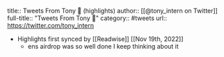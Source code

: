 title:: Tweets From Tony 🦥 (highlights)
author:: [[@tony_intern on Twitter]]
full-title:: "Tweets From Tony 🦥"
category:: #tweets
url:: https://twitter.com/tony_intern

- Highlights first synced by [[Readwise]] [[Nov 19th, 2022]]
	- ens airdrop was so well done I keep thinking about it